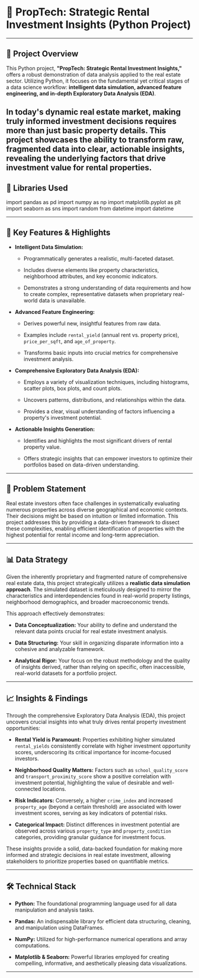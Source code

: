 # 🏡 PropTech: Strategic Rental Investment Insights (Python Project)

---

## 📌 Project Overview

This Python project, **"PropTech: Strategic Rental Investment Insights,"** offers a robust demonstration of data analysis applied to the real estate sector. Utilizing Python, it focuses on the fundamental yet critical stages of a data science workflow: **intelligent data simulation, advanced feature engineering, and in-depth Exploratory Data Analysis (EDA)**.

In today's dynamic real estate market, making truly informed investment decisions requires more than just basic property details. This project showcases the ability to transform raw, fragmented data into clear, actionable insights, revealing the underlying factors that drive investment value for rental properties.
---

## 🧰 Libraries Used
import pandas as pd
import numpy as np
import matplotlib.pyplot as plt
import seaborn as sns
import random
from datetime import datetime

---

## 🚀 Key Features & Highlights

* **Intelligent Data Simulation:**

  * Programmatically generates a realistic, multi-faceted dataset.

  * Includes diverse elements like property characteristics, neighborhood attributes, and key economic indicators.

  * Demonstrates a strong understanding of data requirements and how to create complex, representative datasets when proprietary real-world data is unavailable.

* **Advanced Feature Engineering:**

  * Derives powerful new, insightful features from raw data.

  * Examples include `rental_yield` (annual rent vs. property price), `price_per_sqft`, and `age_of_property`.

  * Transforms basic inputs into crucial metrics for comprehensive investment analysis.

* **Comprehensive Exploratory Data Analysis (EDA):**

  * Employs a variety of visualization techniques, including histograms, scatter plots, box plots, and count plots.

  * Uncovers patterns, distributions, and relationships within the data.

  * Provides a clear, visual understanding of factors influencing a property's investment potential.

* **Actionable Insights Generation:**

  * Identifies and highlights the most significant drivers of rental property value.

  * Offers strategic insights that can empower investors to optimize their portfolios based on data-driven understanding.

---

## 🎯 Problem Statement

Real estate investors often face challenges in systematically evaluating numerous properties across diverse geographical and economic contexts. Their decisions might be based on intuition or limited information. This project addresses this by providing a data-driven framework to dissect these complexities, enabling efficient identification of properties with the highest potential for rental income and long-term appreciation.

---

## 📊 Data Strategy

Given the inherently proprietary and fragmented nature of comprehensive real estate data, this project strategically utilizes a **realistic data simulation approach**. The simulated dataset is meticulously designed to mirror the characteristics and interdependencies found in real-world property listings, neighborhood demographics, and broader macroeconomic trends.

This approach effectively demonstrates:

* **Data Conceptualization:** Your ability to define and understand the relevant data points crucial for real estate investment analysis.

* **Data Structuring:** Your skill in organizing disparate information into a cohesive and analyzable framework.

* **Analytical Rigor:** Your focus on the robust methodology and the quality of insights derived, rather than relying on specific, often inaccessible, real-world datasets for a portfolio project.

---

## 📈 Insights & Findings

Through the comprehensive Exploratory Data Analysis (EDA), this project uncovers crucial insights into what truly drives rental property investment opportunities:

* **Rental Yield is Paramount:** Properties exhibiting higher simulated `rental_yields` consistently correlate with higher investment opportunity scores, underscoring its critical importance for income-focused investors.

* **Neighborhood Quality Matters:** Factors such as `school_quality_score` and `transport_proximity_score` show a positive correlation with investment potential, highlighting the value of desirable and well-connected locations.

* **Risk Indicators:** Conversely, a higher `crime_index` and increased `property_age` (beyond a certain threshold) are associated with lower investment scores, serving as key indicators of potential risks.

* **Categorical Impact:** Distinct differences in investment potential are observed across various `property_type` and `property_condition` categories, providing granular guidance for investment focus.

These insights provide a solid, data-backed foundation for making more informed and strategic decisions in real estate investment, allowing stakeholders to prioritize properties based on quantifiable metrics.

---

## 🛠️ Technical Stack

* **Python:** The foundational programming language used for all data manipulation and analysis tasks.

* **Pandas:** An indispensable library for efficient data structuring, cleaning, and manipulation using DataFrames.

* **NumPy:** Utilized for high-performance numerical operations and array computations.

* **Matplotlib & Seaborn:** Powerful libraries employed for creating compelling, informative, and aesthetically pleasing data visualizations.

---
